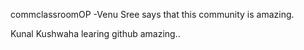 
commclassroomOP
-Venu Sree says that this community is amazing.


Kunal Kushwaha learing github amazing..
